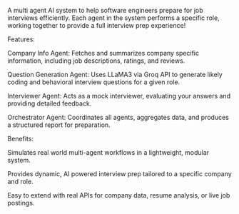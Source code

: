 A multi agent AI system to help software engineers prepare for job interviews efficiently. Each agent in the system performs a specific role, working together to provide a full interview prep experience!

Features:

Company Info Agent: Fetches and summarizes company specific information, including job descriptions, ratings, and reviews.

Question Generation Agent: Uses LLaMA3 via Groq API to generate likely coding and behavioral interview questions for a given role.

Interviewer Agent: Acts as a mock interviewer, evaluating your answers and providing detailed feedback.

Orchestrator Agent: Coordinates all agents, aggregates data, and produces a structured report for preparation.

Benefits:

Simulates real world multi-agent workflows in a lightweight, modular system.

Provides dynamic, AI powered interview prep tailored to a specific company and role.

Easy to extend with real APIs for company data, resume analysis, or live job postings.
